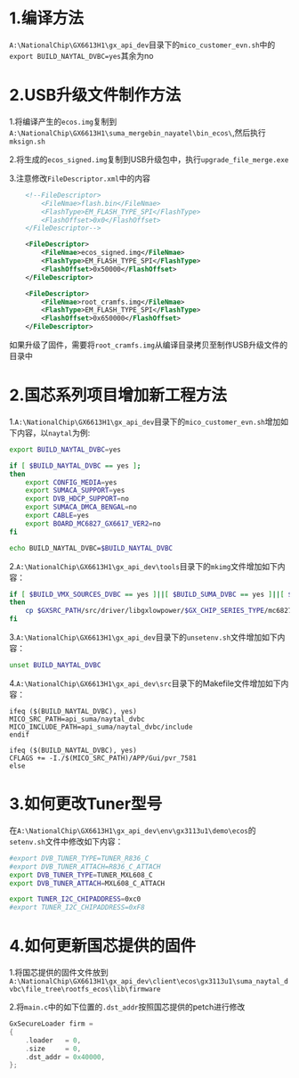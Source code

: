 # 1.编译方法

`A:\NationalChip\GX6613H1\gx_api_dev`目录下的`mico_customer_evn.sh`中的`export BUILD_NAYTAL_DVBC=yes`其余为no

# 2.USB升级文件制作方法

 1.将编译产生的`ecos.img`复制到`A:\NationalChip\GX6613H1\suma_mergebin_nayatel\bin_ecos\`,然后执行`mksign.sh`

2.将生成的`ecos_signed.img`复制到USB升级包中，执行`upgrade_file_merge.exe`

3.注意修改`FileDescriptor.xml`中的内容

```xml
	<!--FileDescriptor>
		<FileNmae>flash.bin</FileNmae>
		<FlashType>EM_FLASH_TYPE_SPI</FlashType>
		<FlashOffset>0x0</FlashOffset>
	</FileDescriptor-->

 	<FileDescriptor>
		<FileNmae>ecos_signed.img</FileNmae>
		<FlashType>EM_FLASH_TYPE_SPI</FlashType>
		<FlashOffset>0x50000</FlashOffset>
	</FileDescriptor>

 	<FileDescriptor>
		<FileNmae>root_cramfs.img</FileNmae>
		<FlashType>EM_FLASH_TYPE_SPI</FlashType>
		<FlashOffset>0x650000</FlashOffset>
	</FileDescriptor>
```

如果升级了固件，需要将`root_cramfs.img`从编译目录拷贝至制作USB升级文件的目录中

# 2.国芯系列项目增加新工程方法

1.`A:\NationalChip\GX6613H1\gx_api_dev`目录下的`mico_customer_evn.sh`增加如下内容，以`naytal`为例:

```sh
export BUILD_NAYTAL_DVBC=yes
```

```sh
if [ $BUILD_NAYTAL_DVBC == yes ];
then
	export CONFIG_MEDIA=yes
	export SUMACA_SUPPORT=yes
	export DVB_HDCP_SUPPORT=no
	export SUMACA_DMCA_BENGAL=no
	export CABLE=yes
	export BOARD_MC6827_GX6617_VER2=no
fi
```

```sh
echo BUILD_NAYTAL_DVBC=$BUILD_NAYTAL_DVBC
```

2.`A:\NationalChip\GX6613H1\gx_api_dev\tools`目录下的`mkimg`文件增加如下内容：

```sh
if [ $BUILD_VMX_SOURCES_DVBC == yes ]||[ $BUILD_SUMA_DVBC == yes ]||[ $BUILD_NAYTAL_DVBC == yes ]||[ $BUILD_SUMA_DVBC_DMCA == yes ]||[ $BUILD_CDCA_DVBC == yes ]; 
then
	cp $GXSRC_PATH/src/driver/libgxlowpower/$GX_CHIP_SERIES_TYPE/mc6827_gxlowpower.fw rootfs_ecos/lib/firmware/gxlowpower.fw	
fi
```

3.`A:\NationalChip\GX6613H1\gx_api_dev`目录下的`unsetenv.sh`文件增加如下内容：

```sh
unset BUILD_NAYTAL_DVBC
```

4.`A:\NationalChip\GX6613H1\gx_api_dev\src`目录下的Makefile文件增加如下内容：

```make
ifeq ($(BUILD_NAYTAL_DVBC), yes)
MICO_SRC_PATH=api_suma/naytal_dvbc
MICO_INCLUDE_PATH=api_suma/naytal_dvbc/include
endif
```

```make
ifeq ($(BUILD_NAYTAL_DVBC), yes)
CFLAGS += -I./$(MICO_SRC_PATH)/APP/Gui/pvr_7581
else
```

# 3.如何更改Tuner型号

在`A:\NationalChip\GX6613H1\gx_api_dev\env\gx3113u1\demo\ecos`的`setenv.sh`文件中修改如下内容：

```sh
#export DVB_TUNER_TYPE=TUNER_R836_C
#export DVB_TUNER_ATTACH=R836_C_ATTACH
export DVB_TUNER_TYPE=TUNER_MXL608_C
export DVB_TUNER_ATTACH=MXL608_C_ATTACH
```

```sh
export TUNER_I2C_CHIPADDRESS=0xc0
#export TUNER_I2C_CHIPADDRESS=0xF8
```

# 4.如何更新国芯提供的固件

1.将国芯提供的固件文件放到`A:\NationalChip\GX6613H1\gx_api_dev\client\ecos\gx3113u1\suma_naytal_dvbc\file_tree\rootfs_ecos\lib\firmware`

2.将`main.c`中的如下位置的`.dst_addr`按照国芯提供的petch进行修改

```c
GxSecureLoader firm = 
{
	.loader   = 0,
	.size	  = 0,
	.dst_addr = 0x40000,
};
```

